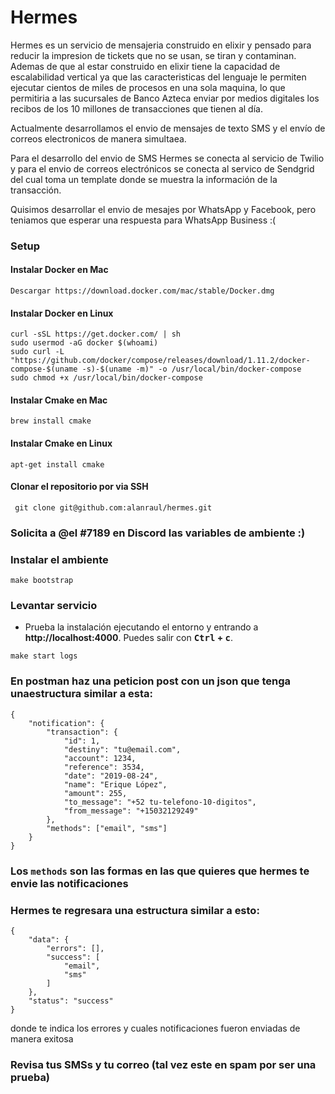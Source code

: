 # Hermes

Hermes es un servicio de mensajeria construido en elixir y pensado para reducir la impresion de tickets que no se usan, se tiran y contaminan. Ademas de que al estar construido en elixir tiene la capacidad de escalabilidad vertical ya que las caracteristicas del lenguaje le permiten ejecutar cientos de miles de procesos en una sola maquina, lo que permitiria a las sucursales de Banco Azteca enviar por medios digitales los recibos de los 10 millones de transacciones que tienen al día.

Actualmente desarrollamos el envio de mensajes de texto SMS y el envío de correos electronicos de manera simultaea.

Para el desarrollo del envio de SMS Hermes se conecta al servicio de Twilio y para el envio de correos electrónicos se conecta al servico de Sendgrid del cual toma un template donde se muestra la información de la transacción.

Quisimos desarrollar el envio de mesajes por WhatsApp y Facebook, pero teniamos que esperar una respuesta para WhatsApp Business :(

### Setup

#### Instalar Docker en Mac

```shell
Descargar https://download.docker.com/mac/stable/Docker.dmg
```

#### Instalar Docker en Linux

```shell
curl -sSL https://get.docker.com/ | sh
sudo usermod -aG docker $(whoami)
sudo curl -L "https://github.com/docker/compose/releases/download/1.11.2/docker-compose-$(uname -s)-$(uname -m)" -o /usr/local/bin/docker-compose
sudo chmod +x /usr/local/bin/docker-compose

```

#### Instalar Cmake en Mac

```shell
brew install cmake
```

#### Instalar Cmake en Linux

```shell
apt-get install cmake
```

#### Clonar el repositorio por via SSH


```shell
 git clone git@github.com:alanraul/hermes.git
```

### Solicita a @el #7189 en Discord las variables de ambiente :)


### Instalar el ambiente

```shell
make bootstrap
```

### Levantar servicio

- Prueba la instalación ejecutando el entorno y entrando a **http://localhost:4000**. Puedes salir con **<kbd>Ctrl</kbd> + <kbd>c</kbd>**.

```shell
make start logs
```


### En postman haz una peticion post con un json que tenga unaestructura similar a esta:

```shell
{
	"notification": {
		"transaction": {
			"id": 1,
			"destiny": "tu@email.com",
			"account": 1234,
			"reference": 3534,
			"date": "2019-08-24",
			"name": "Erique López",
			"amount": 255,
			"to_message": "+52 tu-telefono-10-digitos",
			"from_message": "+15032129249"
		},
		"methods": ["email", "sms"] 
	}
}
```
### Los ```methods``` son las formas en las que quieres que hermes te envie las notificaciones

### Hermes te regresara una estructura similar a esto: 

```shell
{
    "data": {
        "errors": [],
        "success": [
            "email",
            "sms"
        ]
    },
    "status": "success"
}
```
donde te indica los errores y cuales notificaciones fueron enviadas de manera exitosa

### Revisa tus  SMSs y tu correo (tal vez este en spam por ser una prueba)

